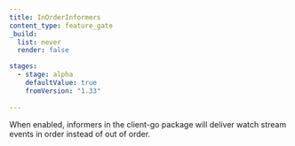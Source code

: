 ```yaml
---
title: InOrderInformers
content_type: feature_gate
_build:
  list: never
  render: false

stages:
  - stage: alpha 
    defaultValue: true
    fromVersion: "1.33"
 
---
```

When enabled, informers in the client-go package will deliver watch stream events in order instead of out of order.

